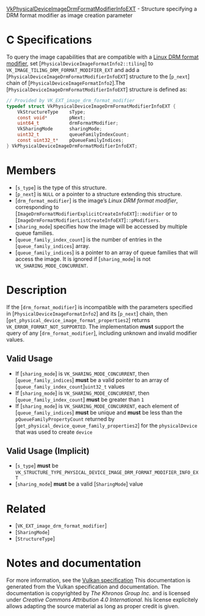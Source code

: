 [VkPhysicalDeviceImageDrmFormatModifierInfoEXT](https://www.khronos.org/registry/vulkan/specs/1.3-extensions/man/html/VkPhysicalDeviceImageDrmFormatModifierInfoEXT.html) - Structure specifying a DRM format modifier as image creation parameter

# C Specifications
To query the image capabilities that are compatible with a
[Linux DRM format modifier](https://www.khronos.org/registry/vulkan/specs/1.3-extensions/html/vkspec.html#glossary-drm-format-modifier), set
[`PhysicalDeviceImageFormatInfo2::tiling`] to
`VK_IMAGE_TILING_DRM_FORMAT_MODIFIER_EXT` and add a
[`PhysicalDeviceImageDrmFormatModifierInfoEXT`] structure to the
[`p_next`] chain of [`PhysicalDeviceImageFormatInfo2`].The [`PhysicalDeviceImageDrmFormatModifierInfoEXT`] structure is defined
as:
```c
// Provided by VK_EXT_image_drm_format_modifier
typedef struct VkPhysicalDeviceImageDrmFormatModifierInfoEXT {
    VkStructureType    sType;
    const void*        pNext;
    uint64_t           drmFormatModifier;
    VkSharingMode      sharingMode;
    uint32_t           queueFamilyIndexCount;
    const uint32_t*    pQueueFamilyIndices;
} VkPhysicalDeviceImageDrmFormatModifierInfoEXT;
```

# Members
- [`s_type`] is the type of this structure.
- [`p_next`] is `NULL` or a pointer to a structure extending this structure.
- [`drm_format_modifier`] is the image’s *Linux DRM format modifier*, corresponding to [`ImageDrmFormatModifierExplicitCreateInfoEXT`]`::modifier` or to [`ImageDrmFormatModifierListCreateInfoEXT`]`::pModifiers`.
- [`sharing_mode`] specifies how the image will be accessed by multiple queue families.
- [`queue_family_index_count`] is the number of entries in the [`queue_family_indices`] array.
- [`queue_family_indices`] is a pointer to an array of queue families that will access the image. It is ignored if [`sharing_mode`] is not `VK_SHARING_MODE_CONCURRENT`.

# Description
If the [`drm_format_modifier`] is incompatible with the parameters specified
in [`PhysicalDeviceImageFormatInfo2`] and its [`p_next`] chain, then
[`get_physical_device_image_format_properties2`] returns
`VK_ERROR_FORMAT_NOT_SUPPORTED`.
The implementation  **must**  support the query of any [`drm_format_modifier`],
including unknown and invalid modifier values.
## Valid Usage
-    If [`sharing_mode`] is `VK_SHARING_MODE_CONCURRENT`, then [`queue_family_indices`] **must**  be a valid pointer to an array of [`queue_family_index_count`]`uint32_t` values
-    If [`sharing_mode`] is `VK_SHARING_MODE_CONCURRENT`, then [`queue_family_index_count`] **must**  be greater than `1`
-    If [`sharing_mode`] is `VK_SHARING_MODE_CONCURRENT`, each element of [`queue_family_indices`] **must**  be unique and  **must**  be less than the `pQueueFamilyPropertyCount` returned by [`get_physical_device_queue_family_properties2`] for the `physicalDevice` that was used to create `device`

## Valid Usage (Implicit)
-  [`s_type`] **must**  be `VK_STRUCTURE_TYPE_PHYSICAL_DEVICE_IMAGE_DRM_FORMAT_MODIFIER_INFO_EXT`
-  [`sharing_mode`] **must**  be a valid [`SharingMode`] value

# Related
- [`VK_EXT_image_drm_format_modifier`]
- [`SharingMode`]
- [`StructureType`]

# Notes and documentation
For more information, see the [Vulkan specification](https://www.khronos.org/registry/vulkan/specs/1.3-extensions/html/vkspec.html)
This documentation is generated from the Vulkan specification and documentation.
The documentation is copyrighted by *The Khronos Group Inc.* and is licensed under *Creative Commons Attribution 4.0 International*.
his license explicitely allows adapting the source material as long as proper credit is given.
        